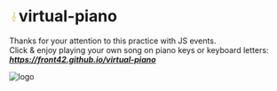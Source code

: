 # <img src="./assets/favicon.png" alt="Music Clef" height="17"/>virtual-piano
Thanks for your attention to this practice with JS events.  
Click & enjoy playing your own song on piano keys or keyboard letters:  
***https://front42.github.io/virtual-piano***  

<img src="https://rolling-scopes-school.github.io/front42-JSFE2021Q1/presentation/z/front42.jpg" alt="logo" height="17"/>  